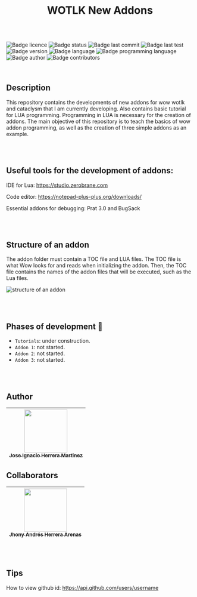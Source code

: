 <h1 align="center"> WOTLK New Addons </h1>

</br>
</br>

![Badge licence](https://img.shields.io/badge/licence-GNU_GPLv3-orange)
![Badge status](https://img.shields.io/badge/status-under_construction-yellow)
![Badge last commit](https://img.shields.io/badge/last_commit-May_2023-brightgreen)
![Badge last test](https://img.shields.io/badge/last_test-success_on_wotlk_3.3.5a-brightgreen)
![Badge version](https://img.shields.io/badge/version-beta_0.0.1-blue)
![Badge language](https://img.shields.io/badge/language-US_english-blue)
![Badge programming language](https://img.shields.io/badge/programming_language-LUA-orange)
![Badge author](https://img.shields.io/badge/author-Ignacio_Herrera-blue)
![Badge contributors](https://img.shields.io/badge/contributors-None-blue)

</br>

## Description
This repository contains the developments of new addons for wow wotlk and cataclysm that I am currently developing. Also contains basic tutorial for LUA programming. Programming in LUA is necessary for the creation of addons.
The main objective of this repository is to teach the basics of wow addon programming, as well as the creation of three simple addons as an example.

</br>
</br>


## Useful tools for the development of addons:

IDE for Lua: https://studio.zerobrane.com

Code editor: https://notepad-plus-plus.org/downloads/

Essential addons for debugging: Prat 3.0 and BugSack

</br>
</br>

## Structure of an addon

The addon folder must contain a TOC file and LUA files. The TOC file is what Wow looks for and reads when initializing the addon. Then, the TOC file contains the names of the addon files that will be executed, such as the Lua files.

![structure of an addon](https://i.imgur.com/pfIyaL5.png)

</br>
</br>

## Phases of development :hammer:

- `Tutorials`: under construction.
- `Addon 1`: not started.
- `Addon 2`: not started.
- `Addon 3`: not started.





</br>
</br>

## Author

| [<img src="https://avatars.githubusercontent.com/u/48035706?v=4" width=115><br><sub>Jose Ignacio Herrera Martinez</sub>](https://github.com/Ignacio-Herrera) |
| :---: |

## Collaborators

| [<img src="https://avatars.githubusercontent.com/u/18038591?v=4" width=115><br><sub>Jhony Andrés Herrera Arenas</sub>](https://github.com/jhonnyh748) |
| :---: |

</br>
</br>

## Tips
How to view github id: https://api.github.com/users/username



